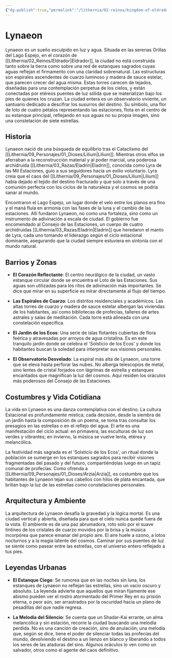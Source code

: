 ```yaml
---
{"dg-publish":true,"permalink":"/lithernia/02-reinos/kingdom-of-eldrador/lynaeon/","title":"Lynaeon","tags":["lithernia","ciudad","Eldrador"]}
---
```


# Lynaeon

Lynaeon es un sueño esculpido en luz y agua. Situada en las serenas Orillas del Lago Espejo, en el corazón de [[Lithernia/02_Reinos/Eldrador\|Eldrador]], la ciudad no está construida tanto sobre la tierra como sobre una red de estanques sagrados cuyas aguas reflejan el firmamento con una claridad sobrenatural. Las estructuras son espirales ascendentes de cuarzo luminoso y madera de sauce estelar, que parecen crecer del agua misma. Estas torres carecen de tejados, diseñadas para una contemplación perpetua de los cielos, y están conectadas por etéreos puentes de luz sólida que se materializan bajo los pies de quienes los cruzan. La ciudad entera es un observatorio viviente, un santuario dedicado a descifrar los susurros del destino. Su símbolo, una flor de loto de cuatro pétalos representando las estaciones, flota en el centro de su estanque principal, reflejando en sus aguas no su propia imagen, sino una constelación de siete estrellas.

## Historia

Lynaeon nació de una búsqueda de equilibrio tras el Cataclismo del [[Lithernia/09_Personajes/01_Dioses/Lilium\|Lilium]]. Mientras otros elfos se aferraban a la reconstrucción material y al poder marcial, una poderosa archidruida [[Lithernia/03_Razas/Eladrin\|Eladrin]], conocida como Lyra de las Mil Estaciones, guio a sus seguidores hacia un exilio voluntario. Lyra creía que el caos del [[Lithernia/09_Personajes/01_Dioses/Lilium\|Lilium]] había dejado el tejido del destino fracturado y que solo a través de una comunión perfecta con los ciclos de la naturaleza y el cosmos se podría sanar al mundo.

Encontraron el Lago Espejo, un lugar donde el velo entre los planos era fino y el maná fluía en armonía con las fases de la luna y el cambio de las estaciones. Allí fundaron Lynaeon, no como una fortaleza, sino como un instrumento de adivinación a escala de ciudad. El gobierno fue encomendado al Consejo de las Estaciones, un cuerpo de cuatro archidruidas [[Lithernia/03_Razas/Eladrin\|Eladrin]] que heredaron el manto de Lyra, cada uno tomando el liderazgo según el ciclo estacional dominante, asegurando que la ciudad siempre estuviera en sintonía con el mundo natural.

## Barrios y Zonas

- **El Corazón Reflectante**: El centro neurálgico de la ciudad, un vasto estanque circular donde se encuentra el Loto de las Estaciones. Sus aguas son utilizadas para los ritos de adivinación más importantes. Se dice que mirar en su superficie es mirar directamente al flujo del tiempo.

- **Las Espirales de Cuarzo**: Los distritos residenciales y académicos. Las altas torres de cuarzo y madera de sauce estelar albergan las viviendas de los habitantes, así como bibliotecas de profecías, talleres de artes astrales y salas de meditación. Cada torre está alineada con una constelación específica.

- **El Jardín de los Ecos**: Una serie de islas flotantes cubiertas de flora feérica y atravesadas por arroyos de agua cristalina. Es en este tranquilo jardín donde se celebra el 'Solsticio de los Ecos' y donde los habitantes buscan la soledad para interpretar sus visiones personales.

- **El Observatorio Desvelado**: La espiral más alta de Lynaeon, una torre que se eleva hasta perforar las nubes. No alberga telescopios de metal, sino lentes de cristal forjados con lágrimas de estrella y estanques encantados que magnifican la luz del cosmos. Aquí residen los oráculos más poderosos del Consejo de las Estaciones.

## Costumbres y Vida Cotidiana

La vida en Lynaeon es una danza contemplativa con el destino. La cultura Estacional es profundamente mística; cada decisión, desde la siembra de un jardín hasta la composición de un poema, se toma tras consultar los presagios en las estrellas o en el reflejo del agua. El arte es una manifestación del ciclo actual: en primavera, las esculturas de luz son verdes y vibrantes; en invierno, la música se vuelve lenta, etérea y melancólica.

La festividad más sagrada es el 'Solsticio de los Ecos', un ritual donde la población se sumerge en los estanques sagrados para recibir visiones fragmentadas del pasado y del futuro, compartiéndolas luego en un tapiz comunal de profecías. Como ofrenda a [[Lithernia/09_Personajes/01_Dioses/Arzia\|Arzia]], es costumbre que los habitantes de Lynaeon tejan sus cabellos con hilos de plata encantada, que brillan bajo la luz de las estrellas como constelaciones personales.

## Arquitectura y Ambiente

La arquitectura de Lynaeon desafía la gravedad y la lógica mortal. Es una ciudad vertical y abierta, diseñada para que el cielo nunca quede fuera de la vista. El ambiente es de una paz abrumadora, roto solo por el suave tintineo de los cristales de cuarzo movidos por la brisa y la música incorpórea que parece emanar del propio aire. El aire huele a ozono, a lotos nocturnos y a la magia latente del cosmos. Caminar por sus puentes de luz se siente como pasear entre las estrellas, con el universo entero reflejado a tus pies.

## Leyendas Urbanas

- **El Estanque Ciego**: Se rumorea que en las noches sin luna, los estanques de Lynaeon no reflejan las estrellas, sino un vacío oscuro y absoluto. La leyenda advierte que aquellos que miran fijamente ese abismo pueden ver el rostro atormentado del Primer Rey en su prisión eterna, o peor aún, ser arrastrados por la oscuridad hacia un plano de pesadillas del que nadie regresa.

- **La Melodía del Silencio**: Se cuenta que un Shadar-Kai errante, un alma melancólica y sin estación, recorre la ciudad buscando una melodía perdida. No es una canción de creación, sino de anulación; una melodía que, según se dice, tiene el poder de silenciar todas las profecías del mundo, devolviendo el destino a un lienzo en blanco y liberando a todos los seres de las ataduras del sino. Algunos oráculos lo ven como un salvador, otros como el agente del caos definitivo.